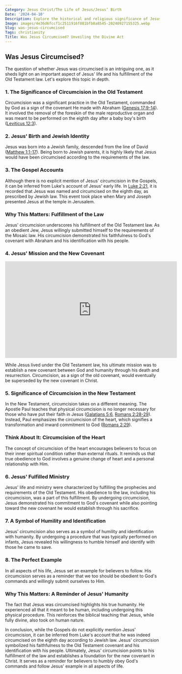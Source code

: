 ```yaml
---
Category: Jesus Christ/The Life of Jesus/Jesus’ Birth
Date: '2024-04-10'
Description: Explore the historical and religious significance of Jesus' circumcision in this article, shedding light on this lesser-known aspect of his life.
Image: images/4e36d6fccf1c2511916f881bfb8a8545-20240927155325.webp
Slug: was-jesus-circumcised
Tags: christianity
Title: Was Jesus Circumcised? Unveiling the Divine Act
---
```


## Was Jesus Circumcised?

The question of whether Jesus was circumcised is an intriguing one, as it sheds light on an important aspect of Jesus' life and his fulfillment of the Old Testament law. Let's explore this topic in depth.

### 1. The Significance of Circumcision in the Old Testament

Circumcision was a significant practice in the Old Testament, commanded by God as a sign of the covenant He made with Abraham ([Genesis 17:9-14](https://www.bibleref.com/Genesis/17/Genesis-17-9.html)). It involved the removal of the foreskin of the male reproductive organ and was meant to be performed on the eighth day after a baby boy's birth ([Leviticus 12:3](https://www.bibleref.com/Leviticus/12/Leviticus-12-3.html)).

### 2. Jesus' Birth and Jewish Identity

Jesus was born into a Jewish family, descended from the line of David ([Matthew 1:1-17](https://www.bibleref.com/Matthew/1/Matthew-1-1.html)). Being born to Jewish parents, it is highly likely that Jesus would have been circumcised according to the requirements of the law.

### 3. The Gospel Accounts

Although there is no explicit mention of Jesus' circumcision in the Gospels, it can be inferred from Luke's account of Jesus' early life. In [Luke 2:21](https://www.bibleref.com/Luke/2/Luke-2-21.html), it is recorded that Jesus was named and circumcised on the eighth day, as prescribed by Jewish law. This event took place when Mary and Joseph presented Jesus at the temple in Jerusalem.

### Why This Matters: Fulfillment of the Law

Jesus' circumcision underscores his fulfillment of the Old Testament law. As an obedient Jew, Jesus willingly submitted himself to the requirements of the Mosaic law. His circumcision demonstrated his faithfulness to God's covenant with Abraham and his identification with his people.

### 4. Jesus' Mission and the New Covenant


<iframe width="560" height="315" src="https://www.youtube.com/embed/dsyB2tzes1I" frameborder="0" allow="autoplay; encrypted-media" allowfullscreen></iframe>


While Jesus lived under the Old Testament law, his ultimate mission was to establish a new covenant between God and humanity through his death and resurrection. Circumcision, as a sign of the old covenant, would eventually be superseded by the new covenant in Christ.

### 5. Significance of Circumcision in the New Testament

In the New Testament, circumcision takes on a different meaning. The Apostle Paul teaches that physical circumcision is no longer necessary for those who have put their faith in Jesus ([Galatians 5:6](https://www.bibleref.com/Galatians/5/Galatians-5-6.html), [Romans 2:28-29](https://www.bibleref.com/Romans/2/Romans-2-28.html)). Instead, Paul emphasizes the circumcision of the heart, which signifies a transformation and inward commitment to God ([Romans 2:29](https://www.bibleref.com/Romans/2/Romans-2-29.html)).

### Think About It: Circumcision of the Heart

The concept of circumcision of the heart encourages believers to focus on their inner spiritual condition rather than external rituals. It reminds us that true obedience to God involves a genuine change of heart and a personal relationship with Him.

### 6. Jesus' Fulfilled Ministry

Jesus' life and ministry were characterized by fulfilling the prophecies and requirements of the Old Testament. His obedience to the law, including his circumcision, was a part of this fulfillment. By undergoing circumcision, Jesus demonstrated his commitment to God's covenant while also pointing toward the new covenant he would establish through his sacrifice.

### 7. A Symbol of Humility and Identification

Jesus' circumcision also serves as a symbol of humility and identification with humanity. By undergoing a procedure that was typically performed on infants, Jesus revealed his willingness to humble himself and identify with those he came to save.

### 8. The Perfect Example

In all aspects of his life, Jesus set an example for believers to follow. His circumcision serves as a reminder that we too should be obedient to God's commands and willingly submit ourselves to Him.

### Why This Matters: A Reminder of Jesus' Humanity

The fact that Jesus was circumcised highlights his true humanity. He experienced all that it meant to be human, including undergoing this physical procedure. This reinforces the biblical teaching that Jesus, while fully divine, also took on human nature.

In conclusion, while the Gospels do not explicitly mention Jesus' circumcision, it can be inferred from Luke's account that he was indeed circumcised on the eighth day according to Jewish law. Jesus' circumcision symbolized his faithfulness to the Old Testament covenant and his identification with his people. Ultimately, Jesus' circumcision points to his fulfillment of the law and establishes a foundation for the new covenant in Christ. It serves as a reminder for believers to humbly obey God's commands and follow Jesus' example in all aspects of life.